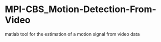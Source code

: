 # MPI-CBS_Motion-Detection-From-Video
matlab tool for the estimation of a motion signal from video data
